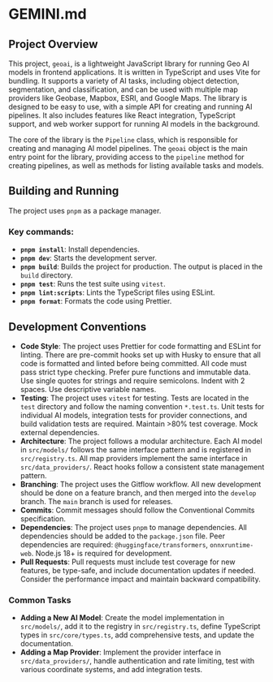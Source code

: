 # GEMINI.md

## Project Overview

This project, `geoai`, is a lightweight JavaScript library for running Geo AI models in frontend applications. It is written in TypeScript and uses Vite for bundling. It supports a variety of AI tasks, including object detection, segmentation, and classification, and can be used with multiple map providers like Geobase, Mapbox, ESRI, and Google Maps. The library is designed to be easy to use, with a simple API for creating and running AI pipelines. It also includes features like React integration, TypeScript support, and web worker support for running AI models in the background.

The core of the library is the `Pipeline` class, which is responsible for creating and managing AI model pipelines. The `geoai` object is the main entry point for the library, providing access to the `pipeline` method for creating pipelines, as well as methods for listing available tasks and models.

## Building and Running

The project uses `pnpm` as a package manager.

### Key commands:

*   **`pnpm install`**: Install dependencies.
*   **`pnpm dev`**: Starts the development server.
*   **`pnpm build`**: Builds the project for production. The output is placed in the `build` directory.
*   **`pnpm test`**: Runs the test suite using `vitest`.
*   **`pnpm lint:scripts`**: Lints the TypeScript files using ESLint.
*   **`pnpm format`**: Formats the code using Prettier.

## Development Conventions

*   **Code Style**: The project uses Prettier for code formatting and ESLint for linting. There are pre-commit hooks set up with Husky to ensure that all code is formatted and linted before being committed. All code must pass strict type checking. Prefer pure functions and immutable data. Use single quotes for strings and require semicolons. Indent with 2 spaces. Use descriptive variable names.
*   **Testing**: The project uses `vitest` for testing. Tests are located in the `test` directory and follow the naming convention `*.test.ts`. Unit tests for individual AI models, integration tests for provider connections, and build validation tests are required. Maintain >80% test coverage. Mock external dependencies.
*   **Architecture**: The project follows a modular architecture. Each AI model in `src/models/` follows the same interface pattern and is registered in `src/registry.ts`. All map providers implement the same interface in `src/data_providers/`. React hooks follow a consistent state management pattern.
*   **Branching**: The project uses the Gitflow workflow. All new development should be done on a feature branch, and then merged into the `develop` branch. The `main` branch is used for releases.
*   **Commits**: Commit messages should follow the Conventional Commits specification.
*   **Dependencies**: The project uses `pnpm` to manage dependencies. All dependencies should be added to the `package.json` file. Peer dependencies are required: `@huggingface/transformers`, `onnxruntime-web`. Node.js 18+ is required for development.
*   **Pull Requests**: Pull requests must include test coverage for new features, be type-safe, and include documentation updates if needed. Consider the performance impact and maintain backward compatibility.

### Common Tasks

*   **Adding a New AI Model**: Create the model implementation in `src/models/`, add it to the registry in `src/registry.ts`, define TypeScript types in `src/core/types.ts`, add comprehensive tests, and update the documentation.
*   **Adding a Map Provider**: Implement the provider interface in `src/data_providers/`, handle authentication and rate limiting, test with various coordinate systems, and add integration tests.